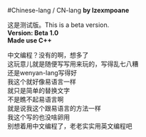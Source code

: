 #Chinese-lang / CN-lang
**by lzexmpoane**

这是测试版。This is a beta version.  
**Version: Beta 1.0**  
**Made use C++**

中文编程？没有的啊，想多了  
这玩意儿就是随便写写用来玩的，写得乱七八糟  
还是wenyan-lang写得好  
我这个就好像易语言一样  
就只是简单的替换文字  
不是瞧不起易语言啊   
就是说我这个跟易语言的方法一样   
我这个写的也没啥卵用  
别想着用中文编程了，老老实实用英文编程吧